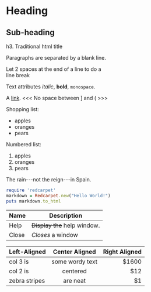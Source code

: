 Heading
=======
 
Sub-heading
-----------
 
h3. Traditional html title
 
Paragraphs are separated
by a blank line.
 
Let 2 spaces at the end of a line to do a  
line break
 
Text attributes *italic*,
**bold**, `monospace`.
 
A [link](http://example.com).
<<<   No space between ] and (  >>>
 
Shopping list:
 
  * apples
  * oranges
  * pears
 
Numbered list:
 
  1. apples
  2. oranges
  3. pears
 
The rain---not the reign---in
Spain.

```ruby
require 'redcarpet'
markdown = Redcarpet.new("Hello World!")
puts markdown.to_html
```
| Name | Description          |
| ------------- | ----------- |
| Help      | ~~Display the~~ help window.|
| Close     | _Closes_ a window     |

| Left-Aligned  | Center Aligned  | Right Aligned |
| :------------ |:---------------:| -----:|
| col 3 is      | some wordy text | $1600 |
| col 2 is      | centered        |   $12 |
| zebra stripes | are neat        |    $1 |
